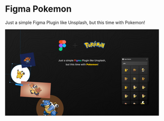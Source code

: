 # Figma Pokemon

Just a simple Figma Plugin like Unsplash, but this time with Pokemon!

<img src="plugin-image.jpg">
